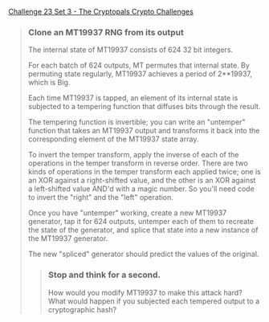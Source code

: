 [Challenge 23 Set 3 - The Cryptopals Crypto Challenges](https://cryptopals.com/sets/3/challenges/23)

> ### Clone an MT19937 RNG from its output
>
> The internal state of MT19937 consists of 624 32 bit integers.
>
> For each batch of 624 outputs, MT permutes that internal state. By permuting state regularly, MT19937 achieves a period of 2\*\*19937, which is Big.
>
> Each time MT19937 is tapped, an element of its internal state is subjected to a tempering function that diffuses bits through the result.
>
> The tempering function is invertible; you can write an "untemper" function that takes an MT19937 output and transforms it back into the corresponding element of the MT19937 state array.
>
> To invert the temper transform, apply the inverse of each of the operations in the temper transform in reverse order. There are two kinds of operations in the temper transform each applied twice; one is an XOR against a right-shifted value, and the other is an XOR against a left-shifted value AND'd with a magic number. So you'll need code to invert the "right" and the "left" operation.
>
> Once you have "untemper" working, create a new MT19937 generator, tap it for 624 outputs, untemper each of them to recreate the state of the generator, and splice that state into a new instance of the MT19937 generator.
>
> The new "spliced" generator should predict the values of the original.
>
> > ### Stop and think for a second.
> > How would you modify MT19937 to make this attack hard? What would happen if you subjected each tempered output to a cryptographic hash?